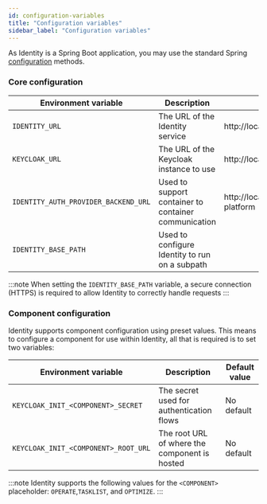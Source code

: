 ```yaml
---
id: configuration-variables
title: "Configuration variables"
sidebar_label: "Configuration variables"
---
```


As Identity is a Spring Boot application, you may use the standard
Spring [configuration](https://docs.spring.io/spring-boot/docs/current/reference/html/spring-boot-features.html#boot-features-external-config)
methods.

### Core configuration

| Environment variable                 | Description                                          | Default value                                       |
| ------------------------------------ | ---------------------------------------------------- | --------------------------------------------------- |
| `IDENTITY_URL`                       | The URL of the Identity service                      | http://localhost:8080                               |
| `KEYCLOAK_URL`                       | The URL of the Keycloak instance to use              | http://localhost:18080/auth                         |
| `IDENTITY_AUTH_PROVIDER_BACKEND_URL` | Used to support container to container communication | http://localhost:18080/auth/realms/camunda-platform |
| `IDENTITY_BASE_PATH`                 | Used to configure Identity to run on a subpath       |                                                     |

:::note
When setting the `IDENTITY_BASE_PATH` variable, a secure connection (HTTPS) is required to allow Identity to correctly handle requests
:::

### Component configuration

Identity supports component configuration using preset values. This means to configure a
component for use within Identity, all that is required is to set two variables:

| Environment variable                 | Description                                   | Default value |
| ------------------------------------ | --------------------------------------------- | ------------- |
| `KEYCLOAK_INIT_<COMPONENT>_SECRET`   | The secret used for authentication flows      | No default    |
| `KEYCLOAK_INIT_<COMPONENT>_ROOT_URL` | The root URL of where the component is hosted | No default    |

:::note
Identity supports the following values for the `<COMPONENT>` placeholder: `OPERATE`,`TASKLIST`, and `OPTIMIZE`.
:::

